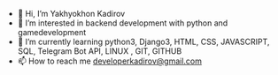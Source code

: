 - 👋 Hi, I’m Yakhyokhon Kadirov
- 👀 I’m interested in backend development with python and gamedevelopment
- 🌱 I’m currently learning python3, Django3, HTML, CSS, JAVASCRIPT, SQL, Telegram Bot API, LINUX , GIT, GITHUB
- 📫 How to reach me developerkadirov@gmail.com

<!---
alproger/alproger is a ✨ special ✨ repository because its `README.md` (this file) appears on your GitHub profile.
You can click the Preview link to take a look at your changes.
--->
